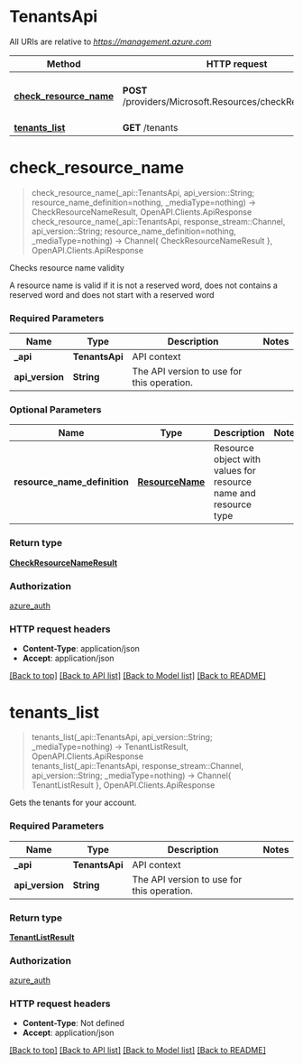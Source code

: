 # TenantsApi

All URIs are relative to *https://management.azure.com*

Method | HTTP request | Description
------------- | ------------- | -------------
[**check_resource_name**](TenantsApi.md#check_resource_name) | **POST** /providers/Microsoft.Resources/checkResourceName | Checks resource name validity
[**tenants_list**](TenantsApi.md#tenants_list) | **GET** /tenants | 


# **check_resource_name**
> check_resource_name(_api::TenantsApi, api_version::String; resource_name_definition=nothing, _mediaType=nothing) -> CheckResourceNameResult, OpenAPI.Clients.ApiResponse <br/>
> check_resource_name(_api::TenantsApi, response_stream::Channel, api_version::String; resource_name_definition=nothing, _mediaType=nothing) -> Channel{ CheckResourceNameResult }, OpenAPI.Clients.ApiResponse

Checks resource name validity

A resource name is valid if it is not a reserved word, does not contains a reserved word and does not start with a reserved word

### Required Parameters

Name | Type | Description  | Notes
------------- | ------------- | ------------- | -------------
 **_api** | **TenantsApi** | API context | 
**api_version** | **String** | The API version to use for this operation. |

### Optional Parameters

Name | Type | Description  | Notes
------------- | ------------- | ------------- | -------------
 **resource_name_definition** | [**ResourceName**](ResourceName.md) | Resource object with values for resource name and resource type | 

### Return type

[**CheckResourceNameResult**](CheckResourceNameResult.md)

### Authorization

[azure_auth](../README.md#azure_auth)

### HTTP request headers

 - **Content-Type**: application/json
 - **Accept**: application/json

[[Back to top]](#) [[Back to API list]](../README.md#api-endpoints) [[Back to Model list]](../README.md#models) [[Back to README]](../README.md)

# **tenants_list**
> tenants_list(_api::TenantsApi, api_version::String; _mediaType=nothing) -> TenantListResult, OpenAPI.Clients.ApiResponse <br/>
> tenants_list(_api::TenantsApi, response_stream::Channel, api_version::String; _mediaType=nothing) -> Channel{ TenantListResult }, OpenAPI.Clients.ApiResponse



Gets the tenants for your account.

### Required Parameters

Name | Type | Description  | Notes
------------- | ------------- | ------------- | -------------
 **_api** | **TenantsApi** | API context | 
**api_version** | **String** | The API version to use for this operation. |

### Return type

[**TenantListResult**](TenantListResult.md)

### Authorization

[azure_auth](../README.md#azure_auth)

### HTTP request headers

 - **Content-Type**: Not defined
 - **Accept**: application/json

[[Back to top]](#) [[Back to API list]](../README.md#api-endpoints) [[Back to Model list]](../README.md#models) [[Back to README]](../README.md)

